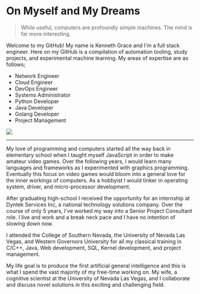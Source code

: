 # On Myself and My Dreams

> While useful, computers are profoundly simple machines. The mind is far more interesting.

Welcome to my GitHub! My name is Kenneth Grace and I'm a full stack engineer. Here on my GitHub is a compilation of automation tooling, study projects, and experimental machine learning. My areas of expertise are as follows;

* Network Engineer
* Cloud Engineer
* DevOps Engineer
* Systems Administrator
* Python Developer
* Java Developer
* Golang Developer
* Project Management

[<img src="https://camo.githubusercontent.com/a80d00f23720d0bc9f55481cfcd77ab79e141606829cf16ec43f8cacc7741e46/68747470733a2f2f696d672e736869656c64732e696f2f62616467652f4c696e6b6564496e2d3030373742353f7374796c653d666f722d7468652d6261646765266c6f676f3d6c696e6b6564696e266c6f676f436f6c6f723d7768697465" />](https://www.linkedin.com/in/kennethjgrace/)

 ---
My love of programming  and computers started all the way back in elementary school when I taught myself JavaScript in order to make amateur video games. Over the following years, I would learn many languages and frameworks as I experimented with graphics programming. Eventually this focus on video games would bloom into a general love for the inner workings of computers. As a hobbyist I would tinker in operating system, driver, and micro-processor development.

After graduating high-school I received the opportunity for an internship at Dyntek Services Inc, a national technology solutions company. Over the course of only 5 years, I've worked my way into a Senior Project Consultant role. I live and work and a break neck pace and I have no intention of slowing down now.

I attended the College of Southern Nevada, the University of Nevada Las Vegas, and Western Governors University for all my classical training in C/C++, Java, Web development, SQL, Kernel development, and project management.

My life goal is to produce the first artificial general intelligence and this is what I spend the vast majority of my free-time working on. My wife, a cognitive scientist at the University of Nevada Las Vegas, and I collaborate and discuss novel solutions in this exciting and challenging field.